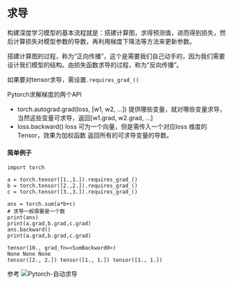 # `求导`

构建深度学习模型的基本流程就是：搭建计算图，求得预测值，进而得到损失，然后计算损失对模型参数的导数，再利用梯度下降法等方法来更新参数。

搭建计算图的过程，称为“正向传播”，这个是需要我们自己动手的，因为我们需要设计我们模型的结构。由损失函数求导的过程，称为“反向传播”。

如果要对tensor求导，需设置```.requires_grad_()  ```

Pytorch求解梯度的两个API

  * torch.autograd.grad(loss, [w1, w2, ...])
    提供哪些变量，就对哪些变量求导，当然这些变量可求导，返回[w1.grad, w2.grad, ...]
  * loss.backward()
    loss 可为一个向量，但是需传入一个对应loss 维度的Tensor，效果为加权函数
    返回所有的可求导变量的导数。

#### 简单例子
```python3
import torch

a = torch.tensor([1.,1.]).requires_grad_()
b = torch.tensor([2.,2.]).requires_grad_()
c = torch.tensor([3.,3.]).requires_grad_()

ans = torch.sum(a*b+c)
# 求导一般需要是一个数
print(ans)
print(a.grad,b.grad,c.grad)
ans.backward()
print(a.grad,b.grad,c.grad)

```

```
tensor(10., grad_fn=<SumBackward0>)
None None None
tensor([2., 2.]) tensor([1., 1.]) tensor([1., 1.])
```

参考 ![Pytorch-自动求导](https://www.jianshu.com/p/6418b3cf0d09)
